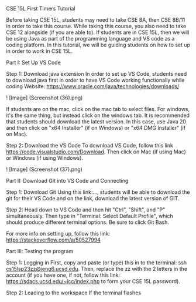 CSE 15L First Timers Tutorial

Before taking CSE 15L, students may need to take CSE 8A, then CSE 8B/11 in order to take this course. While taking this course, you also need to take CSE 12 alongside (if you are able to). If students are in CSE 15L, then we will be using Java as part of the programming language and VS code as a coding platform. In this tutorial, we will be guiding students on how to set up in order to work in CSE 15L.


Part I: Set Up VS Code

  Step 1: Download java extension
  In order to set up VS Code, students need to download java first in order to have VS Code working functionally while coding
  Website: https://www.oracle.com/java/technologies/downloads/  
  
  ! [Image] (Screenshot (36).png)
  
  If students are on the mac, click on the mac tab to select files. For windows, it's the same thing, but instead click on the windows tab. It is recommended that students should download the latest version. In this case, use Java 20 and then click on "x64 Installer" (if on Windows) or "x64 DMG Installer" (if on Mac).
  
  Step 2: Download the VS Code
  To download VS Code, follow this link https://code.visualstudio.com/Download. Then click on Mac (if using Mac) or Windows (if using Windows).
  
  ! [Image] (Screenshot (37).png)
  



Part II: Download Git into VS Code and Connecting
  
  Step 1: Download Git
  Using this link:..., students will be able to download the git for their VS Code and on the link, download the latest version of GIT.


  Step 2: Head down to VS Code and then hit "Ctrl", "Shift", and "P" simultaneously. Then type in "Terminal: Select Default Profile", which should produce different terminal options. Be sure to click Git Bash.
  
  
  For more info on setting up, follow this link: https://stackoverflow.com/a/50527994
  

Part III: Testing the program
 
   Step 1: Logging in
   First, copy and paste (or type) this in to the terminal: ssh cs15lsp23zz@ieng6.ucsd.edu. Then, replace the zz with the 2 letters in the account (if you have one, if not, follow this link: https://sdacs.ucsd.edu/~icc/index.php to form your CSE 15L password).
   
   Step 2: Leading to the workspace
   If the terminal flashes
   

